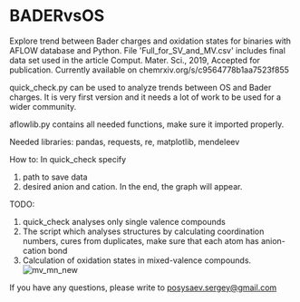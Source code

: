 # BADERvsOS
Explore trend between Bader charges and oxidation states for binaries with AFLOW database and Python.
File 'Full_for_SV_and_MV.csv' includes final data set used in the article Comput. Mater. Sci., 2019, Accepted for 
publication. Currently available on chemrxiv.org/s/c9564778b1aa7523f855 

quick_check.py can be used to analyze trends between OS and Bader charges. It is very first version and it needs a lot of work to be used for a wider community.

aflowlib.py contains all needed functions, make sure it imported properly.

Needed libraries: pandas, requests, re, matplotlib, mendeleev

How to:
In quick_check specify 
1) path to save data 
2) desired anion and cation. 
In the end, the graph will appear.

TODO:
1. quick_check analyses only single valence compounds
2. The script which analyses structures by calculating coordination numbers, cures from duplicates, make sure that each atom has anion-cation bond
3. Calculation of oxidation states in mixed-valence compounds. 
![mv_mn_new](https://user-images.githubusercontent.com/43289846/52565604-f87f7300-2e0f-11e9-87cd-889a66b39084.png)


If you have any questions, please write to posysaev.sergey@gmail.com
